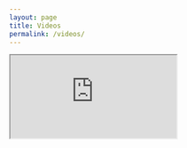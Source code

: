 ```yaml
---
layout: page
title: Videos
permalink: /videos/
---
```

<iframe id="vimeo-channel" src="https://vimeo.com/channels/samandreae"></iframe> 